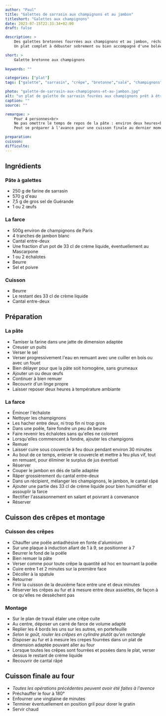 ```yaml
---
author: "Paul"
title: "Galettes de sarrasin aux champignons et au jambon"
titleshort: "Galettes aux champignons"
date: 2023-07-15T22:33:34+02:00
draft: false

description: >
    Des galettes bretonnes fourrées aux champignons et au jambon, réchauffées et gratinées dans une sauce à la crème et au cantal.<br>
    Un plat complet à débuster sobrement ou bien accompagné d'une bolée de cidre.

short: >
    Galette bretonne aux champignons
    
keywords: ""

categories: ["plat"]
tags: ["galette", "sarrasin", "crêpe", "bretonne","salé", "champignons", "jambon", "crème", "cantal", "gratin"]

photo: "galette-de-sarrasin-aux-champignons-et-au-jambon.jpg"
alt: "un plat de galette de sarrasin fourées aux champignons prêt à être enfourné"
caption: ""
source: ""

remarque: >
    Pour 4 personnes<br>
    Ne pas omettre le temps de repos de la pâte : environ deux heures<br>
    Peut se préparer à l'avance pour une cuisson finale au dernier moment

preparation: 
cuisson: 
difficulte:
---
```



## Ingrédients
### Pâte à galettes
- 250 g de farine de sarrasin
- 570 g d'eau
- 7,5 g de gros sel de Guérande
- 1 ou 2 &oelig;ufs
### La farce
- 500g environ de champignons de Paris
- 4 tranches de jambon blanc
- Cantal entre-deux
- Une fraction d'un pot de 33 cl de crème liquide, éventuellement au Mascarpone
- 1 ou 2 échalotes
- Beurre
- Sel et poivre
### Cuisson
- Beurre
- Le restant des 33 cl de crème liquide
- Cantal entre-deux
## Préparation
### La pâte
- Tamiser la farine dans une jatte de dimension adaptée
- Creuser un puits
- Verser le sel
- Verser progressivement l'eau en remuant avec une cuiller en bois ou avec un fouet
- Bien délayer pour que la pâte soit homogène, sans grumeaux
- Ajouter un ou deux &oelig;ufs
- Continuer à bien remuer
- Recouvrir d'un linge propre
- Laisser reposer deux heures à température ambiante
### La farce
- Émincer l'échalote
- Nettoyer les champignons 
- Les hacher entre deux, ni trop fin ni trop gros
- Dans une poêle, faire fondre un peu de beurre
- Faire revenir les échalotes sans qu'elles ne colorent
- Lorsqu'elles commencent à fondre, ajouter les champigons
- Remuer
- Laisser cuire sous couvercle à feu doux pendant environ 30 minutes
- Au bout de ce temps, enlever le couvercle et mettre à feu plus vif, tout en remuant, pour éliminer le surplus de jus éventuel
- Réserver
- Couper le jambon en dés de taille adaptée
- Râper grossièrement du cantal entre-deux
- Dans un récipient, mélanger les champignons, le jambon, le cantal râpé
- Ajouter une partie des 33 cl de crème liquide pour bien humidifier et assouplir la farce
- Rectifier l'assaisonnement en salant et poivrant à convenance
- Réserver
## Cuisson des crêpes et montage
### Cuisson des crêpes
- Chauffer une poêle antiadhésive en fonte d'aluminium
- Sur une plaque à induction allant de 1 à 9, se positionner à 7
- Beurrer le fond de la poêle
- Bien remuer la pâte
- Verser comme pour toute crêpe la quantité ad hoc en tournant la poêle
- Cuire entre 1 et 2 minutes sur la première face
- Décoller à la spatule
- Retourner
- Finir la cuisson de la deuxième face entre une et deux minutes
- Réserver les crêpes au fur et à mesure entre deux assiettes, de façon à ce qu'elles ne dessèchent pas
### Montage
- Sur le plan de travail étaler une crêpe cuite
- Au centre, déposer un carré de farce de volume adapté
- Replier les 4 bords les uns sur les autres, en portefeuille
- *Selon le goût, rouler les crêpes en cylindre plutôt qu'en rectangle*
- Disposer au fur et à mesure les crepes fourrées dans un plat de dimension adaptée pouvant aller au four
- Lorsque toutes les crêpes sont fourrées et posées dans le plat, verser dessus le restant de crème liquide
- Recouvrir de cantal râpé
## Cuisson finale au four
- *Toutes les opérations précédentes peuvent avoir été faites à l'avence*
- Préchauffer le four à 180°
- Enfourner une vingtaine de minutes
- Terminer éventuellement en position gril pour dorer le gratin
- Servir chaud